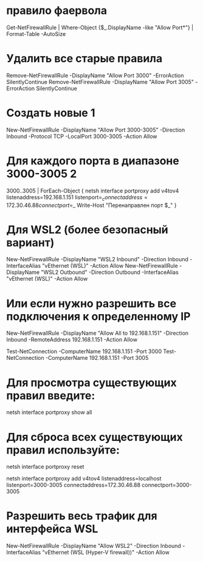 ###
# правило фаервола
Get-NetFirewallRule | Where-Object {$_.DisplayName -like "Allow Port*"} | Format-Table -AutoSize
# Удалить все старые правила
Remove-NetFirewallRule -DisplayName "Allow Port 3000" -ErrorAction SilentlyContinue
Remove-NetFirewallRule -DisplayName "Allow Port 3005" -ErrorAction SilentlyContinue
# Создать новые 1
New-NetFirewallRule -DisplayName "Allow Port 3000-3005" -Direction Inbound -Protocol TCP -LocalPort 3000-3005 -Action Allow
# Для каждого порта в диапазоне 3000-3005 2
3000..3005 | ForEach-Object {
netsh interface portproxy add v4tov4 listenaddress=192.168.1.151 listenport=$_ connectaddress=172.30.46.88 connectport=$_
Write-Host "Перенаправлен порт $_"
}
###



# Для WSL2 (более безопасный вариант)
New-NetFirewallRule -DisplayName "WSL2 Inbound" -Direction Inbound -InterfaceAlias "vEthernet (WSL)" -Action Allow
New-NetFirewallRule -DisplayName "WSL2 Outbound" -Direction Outbound -InterfaceAlias "vEthernet (WSL)" -Action Allow

# Или если нужно разрешить все подключения к определенному IP
New-NetFirewallRule -DisplayName "Allow All to 192.168.1.151" -Direction Inbound -RemoteAddress 192.168.1.151 -Action Allow

Test-NetConnection -ComputerName 192.168.1.151 -Port 3000
Test-NetConnection -ComputerName 192.168.1.151 -Port 3005



# Для просмотра существующих правил введите:
netsh interface portproxy show all

# Для сброса всех существующих правил используйте:
netsh interface portproxy reset


netsh interface portproxy add v4tov4 listenaddress=localhost listenport=3000-3005 connectaddress=172.30.46.88 connectport=3000-3005


# Разрешить весь трафик для интерфейса WSL
New-NetFirewallRule -DisplayName "Allow WSL2" -Direction Inbound -InterfaceAlias "vEthernet (WSL (Hyper-V firewall))" -Action Allow
